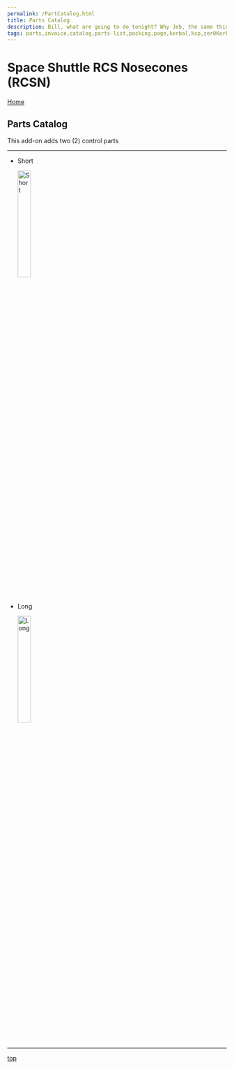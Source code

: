 ```yaml
---
permalink: /PartCatalog.html
title: Parts Catalog
description: Bill, what are going to do tonight? Why Jeb, the same thing we do every night, Take over the world!
tags: parts,invoice,catalog,parts-list,packing,page,kerbal,ksp,zer0Kerbal,zedK
---
```


<!-- PartsCatalog.md v1.1.4.0
Space Shuttle RCS Nosecones (RCSN)
created: 01 Feb 2022
updated: 15 May 2022 -->

<script src="https://kit.fontawesome.com/0ea5493613.js" crossorigin="anonymous"></script>
<i class="fa-solid fa-explosion fa-beat-fade fa-3x" style="--fa-beat-fade-opacity: 0.1; --fa-beat-fade-scale: 1.25;color: #FF7E03" ></i>

# Space Shuttle RCS Nosecones (RCSN)

[Home](./index.md)

## Parts Catalog

This add-on adds two (2) control parts

---

* Short

  <img src="https://raw.githubusercontent.com/zer0Kerbal/SpaceShuttleRCSNosecones/master/GameData/SpaceShuttleRCSNosecones/Parts/%40thumbs/ssrn-short_icon.png" alt="Short" width="25%" height="25%" />
  
* Long

  <img src="https://raw.githubusercontent.com/zer0Kerbal/SpaceShuttleRCSNosecones/master/GameData/SpaceShuttleRCSNosecones/Parts/%40thumbs/ssrn-long_icon.png" alt="Long" width="25%" height="25%" />

---

[top](#Parts-Catalog)

<!-- this file CC BY-ND 4.0 by zer0Kerbal -->